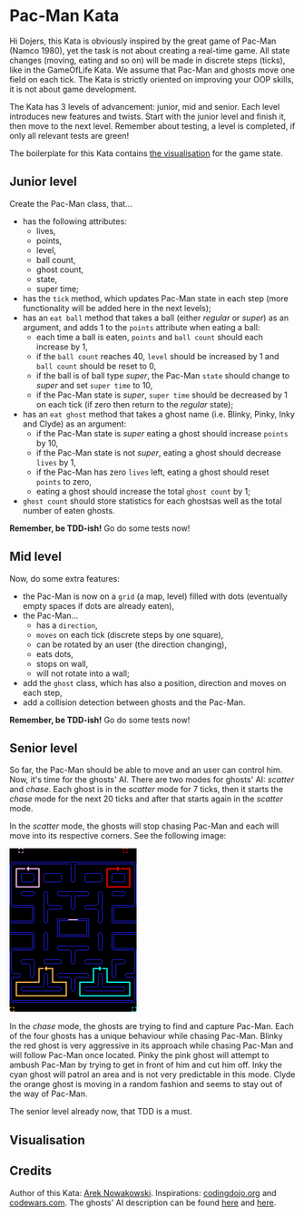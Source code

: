 # Pac-Man Kata

Hi Dojers,
this Kata is obviously inspired by the great game of Pac-Man (Namco 1980), yet the task is not about creating a real-time game. All state changes (moving, eating and so on) will be made in discrete steps (ticks), like in the GameOfLife Kata. We assume that Pac-Man and ghosts move one field on each tick. The Kata is strictly oriented on improving your OOP skills, it is not about game development.

The Kata has 3 levels of advancement: junior, mid and senior. Each level introduces new features and twists. Start with the junior level and finish it, then move to the next level. Remember about testing, a level is completed, if only all relevant tests are green!

The boilerplate for this Kata contains [the visualisation](#markdown-header-visualisation) for the game state.

## Junior level

Create the Pac-Man class, that...
- has the following attributes:
	- lives,
	- points,
	- level,
	- ball count,
	- ghost count,
	- state,
	- super time;
- has the `tick` method, which updates Pac-Man state in each step (more functionality will be added here in the next levels);
- has an `eat ball` method that takes a ball (either _regular_ or _super_) as an argument, and adds 1 to the `points` attribute when eating a ball:
	- each time a ball is eaten, `points` and `ball count` should each increase by 1,
	- if the `ball count` reaches 40, `level` should be increased by 1 and `ball count` should be reset to 0,
	- if the ball is of ball type _super_, the Pac-Man `state` should change to _super_ and set `super time` to 10,
	- if the Pac-Man state is _super_, `super time` should be decreased by 1 on each tick (if zero then return to the _regular_ state);
-  has an `eat ghost` method that takes a ghost name (i.e. Blinky, Pinky, Inky and Clyde) as an argument:
	- if the Pac-Man state is _super_ eating a ghost should increase `points` by 10,
	- if the Pac-Man state is not _super_, eating a ghost should decrease `lives` by 1,
	- if the Pac-Man has zero `lives` left, eating a ghost should reset `points` to zero,
	- eating a ghost should increase the total `ghost count` by 1;
- `ghost count` should store statistics for each ghostsas well as the total number of eaten ghosts.

**Remember, be TDD-ish!** Go do some tests now!

## Mid level

Now, do some extra features:
- the Pac-Man is now on a `grid` (a map, level) filled with dots (eventually empty spaces if dots are already eaten),
- the Pac-Man...
	- has a `direction`,
	- `moves` on each tick (discrete steps by one square),
	- can be rotated by an user (the direction changing),
	- eats dots,
	- stops on wall,
	- will not rotate into a wall;
- add the `ghost` class, which has also a position, direction and moves on each step,
- add a collision detection between ghosts and the Pac-Man.

**Remember, be TDD-ish!** Go do some tests now!

## Senior level

So far, the Pac-Man should be able to move and an user can control him. Now, it's time for the ghosts' AI.
There are two modes for ghosts' AI: _scatter_ and _chase_. Each ghost is in the _scatter_ mode for 7 ticks, then it starts the _chase_ mode for the next 20 ticks and after that starts again in the _scatter_ mode.

In the _scatter_ mode, the ghosts will stop chasing Pac-Man and each will move into its respective corners. See the following image:

![The scatter mode corners](scatter.png)

In the _chase_ mode, the ghosts are trying to find and capture Pac-Man. Each of the four ghosts has a unique behaviour while chasing Pac-Man. Blinky the red ghost is very aggressive in its approach while chasing Pac-Man and will follow Pac-Man once located. Pinky the pink ghost will attempt to ambush Pac-Man by trying to get in front of him and cut him off. Inky the cyan ghost will patrol an area and is not very predictable in this mode. Clyde the orange ghost is moving in a random fashion and seems to stay out of the way of Pac-Man.

The senior level already now, that TDD is a must.

## Visualisation

## Credits

Author of this Kata: [Arek Nowakowski](https://www.linkedin.com/in/arkadiusz-nowakowski-040723122/).
Inspirations: [codingdojo.org](http://codingdojo.org/kata/PacMan/) and [codewars.com](https://www.codewars.com/kata/pacman/ruby).
The ghosts' AI description can be found [here](https://dev.to/code2bits/pac-man-patterns--ghost-movement-strategy-pattern-1k1a) and [here](https://gameinternals.com/understanding-pac-man-ghost-behavior).

